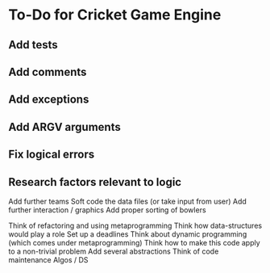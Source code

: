 # To-Do for Cricket Game Engine

## Add tests ##
## Add comments ##
## Add exceptions ##
## Add ARGV arguments ##
## Fix logical errors ##
## Research factors relevant to logic ##

Add further teams
Soft code the data files (or take input from user)
Add further interaction / graphics
Add proper sorting of bowlers

Think of refactoring and using metaprogramming
Think how data-structures would play a role
Set up a deadlines
Think about dynamic programming (which comes under metaprogramming)
Think how to make this code apply to a non-trivial problem
Add several abstractions
Think of code maintenance 
Algos / DS